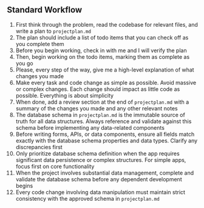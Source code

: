 ## Standard Workflow

1. First think through the problem, read the codebase for relevant files, and write a plan to `projectplan.md`  
2. The plan should include a list of todo items that you can check off as you complete them  
3. Before you begin working, check in with me and I will verify the plan  
4. Then, begin working on the todo items, marking them as complete as you go  
5. Please, every step of the way, give me a high-level explanation of what changes you made  
6. Make every task and code change as simple as possible. Avoid massive or complex changes. Each change should impact as little code as possible. Everything is about simplicity  
7. When done, add a review section at the end of `projectplan.md` with a summary of the changes you made and any other relevant notes  
8. The database schema in `projectplan.md` is the immutable source of truth for all data structures. Always reference and validate against this schema before implementing any data-related components  
9. Before writing forms, APIs, or data components, ensure all fields match exactly with the database schema properties and data types. Clarify any discrepancies first  
10. Only prioritize database schema definition when the app requires significant data persistence or complex structures. For simple apps, focus first on core functionality  
11. When the project involves substantial data management, complete and validate the database schema before any dependent development begins  
12. Every code change involving data manipulation must maintain strict consistency with the approved schema in `projectplan.md`